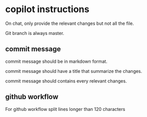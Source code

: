 # copilot instructions

On chat, only provide the relevant changes but not all the file.

Git branch is always master.

## commit message

commit message should be in markdown format.

commit message should have a title that summarize the changes.

commit message should contains every relevant changes.

## github workflow

For github workflow split lines longer than 120 characters
